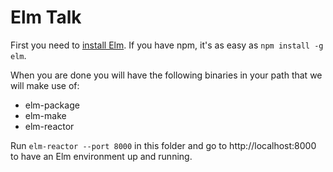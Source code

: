 # Elm Talk
First you need to [install Elm](http://elm-lang.org/install).
If you have npm, it's as easy as `npm install -g elm`.

When you are done you will have the following binaries in your path that we will
make use of:
- elm-package
- elm-make
- elm-reactor

Run `elm-reactor --port 8000` in this folder and go to http://localhost:8000 to have an Elm
environment up and running.
